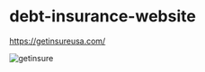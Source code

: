 # debt-insurance-website
https://getinsureusa.com/

![getinsure](https://github.com/Yuvaraj7800/debt-insurance-website/assets/117731438/652c7664-44e6-42cc-9793-f3a365a20a1f)
